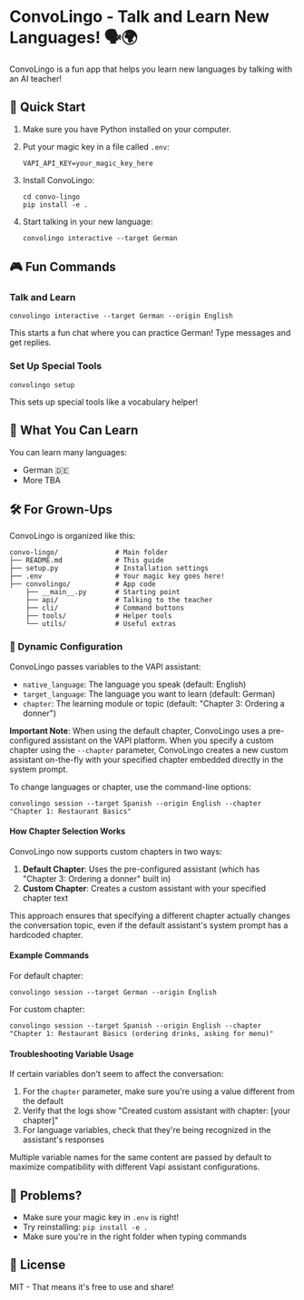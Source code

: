 # ConvoLingo - Talk and Learn New Languages! 🗣️🌍

ConvoLingo is a fun app that helps you learn new languages by talking with an AI teacher!

## 🚀 Quick Start

1. Make sure you have Python installed on your computer.

2. Put your magic key in a file called `.env`:
   ```
   VAPI_API_KEY=your_magic_key_here
   ```

3. Install ConvoLingo:
   ```
   cd convo-lingo
   pip install -e .
   ```

4. Start talking in your new language:
   ```
   convolingo interactive --target German
   ```

## 🎮 Fun Commands

### Talk and Learn
```
convolingo interactive --target German --origin English
```
This starts a fun chat where you can practice German! Type messages and get replies.

### Set Up Special Tools
```
convolingo setup
```
This sets up special tools like a vocabulary helper!

## 📝 What You Can Learn

You can learn many languages:
- German 🇩🇪
- More TBA

## 🛠️ For Grown-Ups

ConvoLingo is organized like this:

```
convo-lingo/              # Main folder
├── README.md             # This guide
├── setup.py              # Installation settings
├── .env                  # Your magic key goes here!
├── convolingo/           # App code
    ├── __main__.py       # Starting point
    ├── api/              # Talking to the teacher
    ├── cli/              # Command buttons
    ├── tools/            # Helper tools
    └── utils/            # Useful extras
```

### 🔄 Dynamic Configuration

ConvoLingo passes variables to the VAPI assistant:
- `native_language`: The language you speak (default: English)
- `target_language`: The language you want to learn (default: German)
- `chapter`: The learning module or topic (default: "Chapter 3: Ordering a donner")

**Important Note**: When using the default chapter, ConvoLingo uses a pre-configured assistant on the VAPI platform. When you specify a custom chapter using the `--chapter` parameter, ConvoLingo creates a new custom assistant on-the-fly with your specified chapter embedded directly in the system prompt.

To change languages or chapter, use the command-line options:
```
convolingo session --target Spanish --origin English --chapter "Chapter 1: Restaurant Basics"
```

#### How Chapter Selection Works

ConvoLingo now supports custom chapters in two ways:

1. **Default Chapter**: Uses the pre-configured assistant (which has "Chapter 3: Ordering a donner" built in)
2. **Custom Chapter**: Creates a custom assistant with your specified chapter text

This approach ensures that specifying a different chapter actually changes the conversation topic, even if the default assistant's system prompt has a hardcoded chapter.

#### Example Commands

For default chapter:
```
convolingo session --target German --origin English
```

For custom chapter:
```
convolingo session --target Spanish --origin English --chapter "Chapter 1: Restaurant Basics (ordering drinks, asking for menu)"
```

#### Troubleshooting Variable Usage

If certain variables don't seem to affect the conversation:

1. For the `chapter` parameter, make sure you're using a value different from the default
2. Verify that the logs show "Created custom assistant with chapter: [your chapter]"
3. For language variables, check that they're being recognized in the assistant's responses

Multiple variable names for the same content are passed by default to maximize compatibility with different Vapi assistant configurations.

## 🐞 Problems?

- Make sure your magic key in `.env` is right!
- Try reinstalling: `pip install -e .`
- Make sure you're in the right folder when typing commands

## 📜 License

MIT - That means it's free to use and share! 